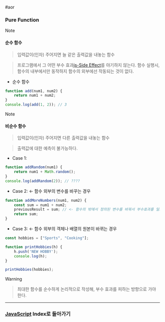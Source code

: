 #aor 
### Pure Function
>[!note]
>#### 순수 함수 
>
>>입력값이(인자) 주어지면 늘 같은 출력값을 내놓는 함수
>
>>프로그램에서 그 어떤 부수 효과[js-Side Effect](js-Side%20Effect.md)를 야기하지 않는다.
>>함수 실행시, 함수의 내부에서만 동작하지 함수의 외부에선 작동되는 것이 없다.

- 순수 함수
```js
function add(num1, num2) {
	return num1 + num2;
}
console.log(add(1, 2)); // 3
```

>[!note]
>#### 비순수 함수 
>
>>입력값이(인자) 주어지면 다른 출력값을 내놓는 함수
>
>>출력값에 대한 예측이 불가능하다.

- Case 1: 
```js
function addRandom(num1) {
	return num1 + Math.random();
}
console.log(addRandom(2)); // ???? 
```
- Case 2: <- 함수 외부의 변수를 바꾸는 경우
```js
function addMoreNumbers(num1, num2) {
	const sum = num1 + num2;
	previousResult = sum; // <- 함수의 밖에서 정의된 변수를 바꿔서 부수효과를 일으켰다.
	return sum;
}
```
- Case 3: <- 함수 외부의 객체나 배열의 원본이 바뀌는 경우
```js
const hobbies = ["Sports", "Cooking"];

function printHobbies(h) {
	h.push('NEW HOBBY');
	console.log(h);
}

printHobbies(hobbies);
```

>[!warning]
>>최대한 함수를 순수하게 논리적으로 작성해, 부수 효과를 피하는 방향으로 가야 한다.

---

### [JavaScript](../../../Dev-Index/JavaScript.md) Index로 돌아가기